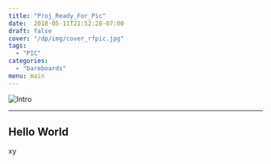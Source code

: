 ```yaml
---
title: "Proj_Ready_For_Pic"
date:  2018-05-11T21:52:28-07:00
draft: false
cover: "/dp/img/cover_rfpic.jpg"
tags:
  - "PIC"
categories:
  - "bareboards"
menu: main
---
```

![Intro](../img/rfpic.jpg)

---

## Hello World

xy
